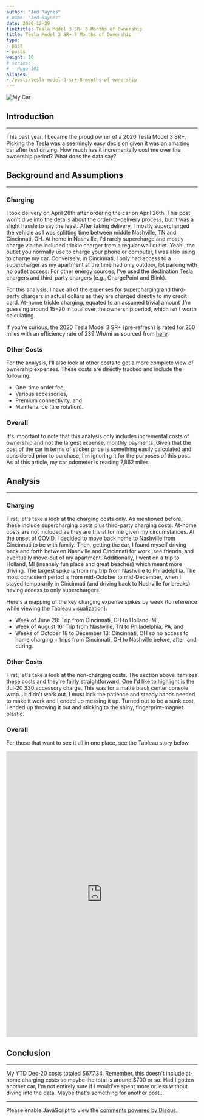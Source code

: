 ```yaml
---
author: "Jed Raynes"
# name: "Jed Raynes"
date: 2020-12-29
linktitle: Tesla Model 3 SR+ 8 Months of Ownership
title: Tesla Model 3 SR+ 8 Months of Ownership
type:
- post 
- posts
weight: 10
# series:
# - Hugo 101
aliases:
- /posts/tesla-model-3-sr+-8-months-of-ownership
---
```


![My Car](/images/tesla.JPG)

## Introduction

---

This past year, I became the proud owner of a 2020 Tesla Model 3 SR+. Picking the Tesla was a seemingly easy decision given it was an amazing car after test driving. How much has it incrementally cost me over the ownership period? What does the data say?

## Background and Assumptions

---

### Charging

I took delivery on April 28th after ordering the car on April 26th. This post won't dive into the details about the order-to-delivery process, but it was a slight hassle to say the least. After taking delivery, I mostly supercharged the vehicle as I was splitting time between middle Nashville, TN and Cincinnati, OH. At home in Nashville, I'd rarely supercharge and mostly charge via the included trickle charger from a regular wall outlet. Yeah...the outlet you normally use to charge your phone or computer, I was also using to charge my car. Conversely, in Cincinnati, I only had access to a supercharger as my apartment at the time had only outdoor, lot parking with no outlet access. For other energy sources, I've used the destination Tesla chargers and third-party chargers (e.g., ChargePoint and Blink).

For this analysis, I have all of the expenses for supercharging and third-party chargers in actual dollars as they are charged directly to my credit card. At-home trickle charging, equated to an assumed trivial amount ,I'm guessing around $15-$20 in total over the ownership period, which isn't worth calculating.

If you're curious, the 2020 Tesla Model 3 SR+ (pre-refresh) is rated for 250 miles with an efficiency rate of 239 Wh/mi as sourced from [here](https://insideevs.com/news/381209/2020-tesla-model-3-sr-most-efficient/).

### Other Costs

For the analysis, I'll also look at other costs to get a more complete view of ownership expenses. These costs are directly tracked and include the following:

- One-time order fee,
- Various accessories,
- Premium connectivity, and
- Maintenance (tire rotation).

### Overall

It's important to note that this analysis only includes incremental costs of ownership and not the largest expense, monthly payments. Given that the cost of the car in terms of sticker price is something easily calculated and considered prior to purchase, I'm ignoring it for the purposes of this post. As of this article, my car odometer is reading 7,862 miles.

## Analysis

---

### Charging

First, let's take a look at the charging costs only. As mentioned before, these include supercharging costs plus third-party charging costs. At-home costs are not included as they are trivial for me given my circumstances. At the onset of COVID, I decided to move back home to Nashville from Cincinnati to be with family. Then, getting the car, I found myself driving back and forth between Nashville and Cincinnati for work, see friends, and eventually move-out of my apartment. Additionally, I went on a trip to Holland, MI (insanely fun place and great beaches) which meant more driving. The largest spike is from my trip from Nashville to Philadelphia. The most consistent period is from mid-October to mid-December, when I stayed temporarily in Cincinnati (and driving back to Nashville for breaks) having access to only superchargers.

Here's a mapping of the key charging expense spikes by week (to reference while viewing the Tableau visualization):

- Week of June 28: Trip from Cincinnati, OH to Holland, MI,
- Week of August 16: Trip from Nashville, TN to Philadelphia, PA, and
- Weeks of October 18 to December 13: Cincinnati, OH so no access to home charging + trips from Cincinnati, OH to Nashville before, after, and during.

### Other Costs

First, let's take a look at the non-charging costs. The section above itemizes these costs and they're fairly straightforward. One I'd like to highlight is the Jul-20 $30 accessory charge. This was for a matte black center console wrap...it didn't work out. I must lack the patience and steady hands needed to make it work and I ended up messing it up. Turned out to be a sunk cost, I ended up throwing it out and sticking to the shiny, fingerprint-magnet plastic.

### Overall

For those that want to see it all in one place, see the Tableau story below.

<iframe src="https://public.tableau.com/views/TeslaModel3SR8MonthsofOwnership/Story1?:showVizHome=no&:embed=true" height="750" width="100%" allowfullscreen="allowfullscreen" frameborder="0" scrolling="0"></iframe>

## Conclusion

---

My YTD Dec-20 costs totaled $677.34. Remember, this doesn't include at-home charging costs so maybe the total is around $700 or so. Had I gotten another car, I'm not entirely sure if I would've spent more or less without diving into the data. Maybe that's something for another post...

---

<div id="disqus_thread"></div>
<script>
    /**
    *  RECOMMENDED CONFIGURATION VARIABLES: EDIT AND UNCOMMENT THE SECTION BELOW TO INSERT DYNAMIC VALUES FROM YOUR PLATFORM OR CMS.
    *  LEARN WHY DEFINING THESE VARIABLES IS IMPORTANT: https://disqus.com/admin/universalcode/#configuration-variables    */
    /*
    var disqus_config = function () {
    this.page.url = PAGE_URL;  // Replace PAGE_URL with your page's canonical URL variable
    this.page.identifier = PAGE_IDENTIFIER; // Replace PAGE_IDENTIFIER with your page's unique identifier variable
    };
    */
    (function() { // DON'T EDIT BELOW THIS LINE
    var d = document, s = d.createElement('script');
    s.src = 'https://jedraynes.disqus.com/embed.js';
    s.setAttribute('data-timestamp', +new Date());
    (d.head || d.body).appendChild(s);
    })();
</script>
<noscript>Please enable JavaScript to view the <a href="https://disqus.com/?ref_noscript">comments powered by Disqus.</a></noscript>